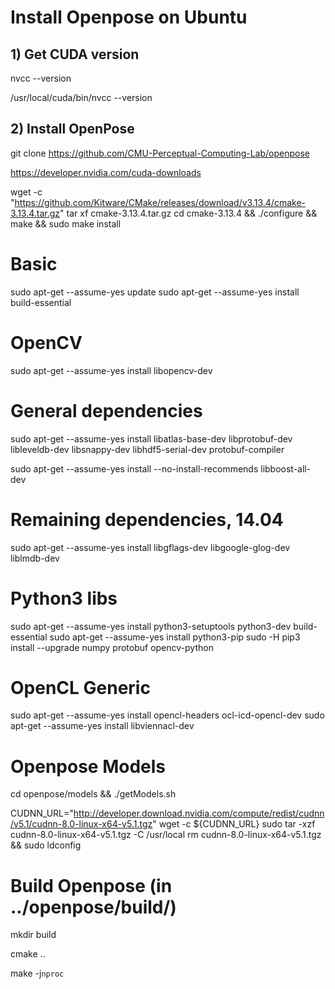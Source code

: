 # Install Openpose on Ubuntu

## 1) Get CUDA version

nvcc --version

/usr/local/cuda/bin/nvcc --version

## 2) Install OpenPose

git clone https://github.com/CMU-Perceptual-Computing-Lab/openpose

https://developer.nvidia.com/cuda-downloads

wget -c "https://github.com/Kitware/CMake/releases/download/v3.13.4/cmake-3.13.4.tar.gz"
tar xf cmake-3.13.4.tar.gz
cd cmake-3.13.4 && ./configure && make && sudo make install

# Basic

sudo apt-get --assume-yes update
sudo apt-get --assume-yes install build-essential

# OpenCV

sudo apt-get --assume-yes install libopencv-dev

# General dependencies

sudo apt-get --assume-yes install libatlas-base-dev libprotobuf-dev libleveldb-dev libsnappy-dev libhdf5-serial-dev protobuf-compiler

sudo apt-get --assume-yes install --no-install-recommends libboost-all-dev

# Remaining dependencies, 14.04

sudo apt-get --assume-yes install libgflags-dev libgoogle-glog-dev liblmdb-dev

# Python3 libs

sudo apt-get --assume-yes install python3-setuptools python3-dev build-essential
sudo apt-get --assume-yes install python3-pip
sudo -H pip3 install --upgrade numpy protobuf opencv-python

# OpenCL Generic

sudo apt-get --assume-yes install opencl-headers ocl-icd-opencl-dev
sudo apt-get --assume-yes install libviennacl-dev   

# Openpose Models
cd openpose/models && ./getModels.sh

CUDNN_URL="http://developer.download.nvidia.com/compute/redist/cudnn/v5.1/cudnn-8.0-linux-x64-v5.1.tgz"
wget -c ${CUDNN_URL}
sudo tar -xzf cudnn-8.0-linux-x64-v5.1.tgz -C /usr/local
rm cudnn-8.0-linux-x64-v5.1.tgz && sudo ldconfig

# Build Openpose (in ../openpose/build/)

mkdir build
 
cmake .. 

make -j`nproc`
